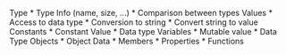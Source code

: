 Type
	* Type Info (name, size, ...)
	* Comparison between types
Values
	* Access to data type
	* Conversion to string
	* Convert string to value
Constants
	* Constant Value
	* Data type
Variables
	* Mutable value
	* Data Type
Objects
	* Object Data
	* Members
		* Properties
		* Functions
